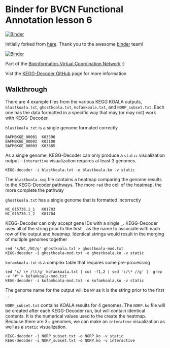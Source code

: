 # Binder for BVCN Functional Annotation lesson 6
[![Binder](https://mybinder.org/badge_logo.svg)](https://mybinder.org/v2/gh/bassiousmaximus/BioData.git/HEAD)




Initially forked from [here](https://github.com/binder-examples/conda). Thank you to the awesome [binder](https://mybinder.org/) team!

[![Binder](https://mybinder.org/badge_logo.svg)](https://gesis.mybinder.org/binder/v2/gh/Arkadiy-Garber/bvcn-binder-kegg-koala/master?urlpath=lab)

Part of the [Bioinformatics Virtual Coordination Network](https://biovcnet.github.io/) :)

Vist the [KEGG-Decoder GitHub](https://github.com/bjtully/BioData/tree/master/KEGGDecoder) page for more information


## Walkthrough

There are 4 example files from the various KEGG KOALA outputs, `blastkoala.txt`, `ghostkoala.txt`, `kofamkoala.txt`, and `NORP_subset.txt`. Each one has the data formatted in a specific way that may (or may not) work with KEGG-Decoder.

`blastkoala.txt` is a single genome formated correctly

```
BAFMBKGE_00001  K03596
BAFMBKGE_00002  K03100
BAFMBKGE_00003  K03685
```

As a single genome, KEGG-Decoder can only produce a `static` visualization output - `interactive` visualization requires at least 3 genomes.

```
KEGG-decoder -i blastkoala.txt -o blastkoala.ko -v static
```

The `blastkoala.svg` file contains a heatmap comparing the genome results to the KEGG-Decoder pathways. The more `red` the cell of the heatmap, the more complete the pathway

`ghostkoala.txt` has a single genome that is formatted incorrectly

```
NC_015736.1_1   K01703
NC_015736.1_2   K01704
```

KEGG-Decoder can only accept gene IDs with a single `_`. KEGG-Decoder uses all of the string prior to the first `_` as the name to associate with each row of the output and heatmap. Identical strings would result in the merging of multiple genomes together

```
sed 's/NC_/NC/g' ghostkoala.txt > ghostkoala-mod.txt
KEGG-decoder -i ghostkoala-mod.txt -o ghostkoala.ko -v static
```

`kofamkoala.txt` is a complex table that requires some pre-processing

```
sed 's/ \+ /\t/g' kofamkoala.txt | cut -f1,2 | sed 's/\* //g' |  grep -v "#" > kofamkoala-mod.txt
KEGG-decoder -i kofamkoala-mod.txt -o kofamkoala.ko -v static
```

The genome name for the output will be `WP` as it is the string prior to the first `_`.

`NORP_subset.txt` contains KOALA results for 4 genomes. The `NORP.ko` file will be created after each KEGG-Decoder run, but will contain identical contents. It is the numerical values used to the create the heatmap. Because there are 3+ genomes, we can make an `interative` visualization as well as a `static` visualization.

```
KEGG-decoder -i NORP_subset.txt -o NORP.ko -v static
KEGG-decoder -i NORP_subset.txt -o NORP.ko -v interactive
```

